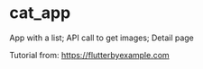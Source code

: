# cat_app

App with a list; API call to get images; Detail page

Tutorial from: https://flutterbyexample.com